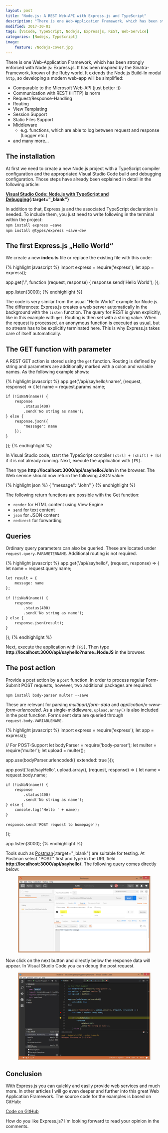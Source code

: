 ```yaml
---
layout: post
title: "Node.js: A REST Web-API with Express.js and TypeScript"
description: "There is one Web-Application Framework, which has been strongly enforced with Node.js: Express.js."
modified: 2017-30-01
tags: [VSCode, TypeScript, Nodejs, Expressjs, REST, Web-Service]
categories: [Nodejs, TypeScript]
image:
    feature: /Nodejs-cover.jpg
---
```


There is one Web-Application Framework, which has been strongly enforced with Node.js: Express.js. It has been inspired by the Sinatra-Framework, known of the Ruby world. It extends the Node.js Build-In modul `http`, so developing a modern web-app will be simplified:  
- Comparable to the Microsoft Web-API (just better :))  
- Communication with REST (HTTP) is norm  
- Request/Response-Handling  
- Routing  
- View Templating  
- Session Support  
- Static Files Support  
- Middleware  
  - e.g. functions, which are able to log between request and response (Logger etc.)  
- and many more…  
<!-- more -->  
  
## The installation
At first we need to create a new Node.js project with a TypeScript compiler configuration and the appropriated Visual Studio Code build and debugging configuration. Those steps have already been explained in detail in the following article:  
  
  **[Visual Studio Code: Node.js with TypeScript and Debugging](http://www.cross-platform-blog.com/tools/nodejs/typescript/visual-studio-code-nodejs-with-typescript-and-debugging/ "Visual Studio Code: Node.js with TypeScript and Debugging"){:target="_blank"}**

In addition to that, Express.js and the associated TypeScript declaration is needed. To include them, you just need to write following in the terminal within the project:  
`npm install express –save`  
`npm install @types/express –save-dev`  
  
## The first Express.js „Hello World“
We create a new **index.ts** file or replace the existing file with this code:  
  
{% highlight javascript %}
import express = require('express');
let app = express();

app.get('/', function (request, response) {
    response.send('Hello World');
});

app.listen(3000);
{% endhighlight %}
  
The code is very similar from the usual "Hello World" example for Node.js. The differences: Express.js creates a web server automatically in the background with the `listen` function. The query for REST is given explicitly, like in this example with `get`. Routing is then set with a string value. When the request is processed, an anonymous function is executed as usual, but no stream has to be explicitly terminated here. This is why Express.js takes care of itself automatically.  
  
## The GET function with parameter
A REST GET action is stored using the `get` function. Routing is defined by string and parameters are additionally marked with a colon and variable names. As the following example shows:  
  
{% highlight javascript %}
app.get('/api/sayhello/:name', (request, response) => {
    let name = request.params.name;

    if (!isNaN(name)) {
        response
            .status(400)
            .send('No string as name');
    } else {
        response.json({
            "message": name
        });
    }
});
{% endhighlight %}
  
In Visual Studio code, start the TypeScript compiler `[ctrl] + [shift] + [b]` if it is not already running. Next, execute the application with `[F5]`.  
  
Then type **http://localhost:3000/api/sayhello/John** in the browser. The Web service should now return the following JSON value:  
  
{% highlight json %}
{
    "message": "John"
}
{% endhighlight %}
    
The following return functions are possible with the Get function:  
- `render` for HTML content using View Engine  
- `send` for text content  
- `json` for JSON content  
- `redirect` for forwarding  
  
## Queries
Ordinary query parameters can also be queried. These are located under `request.query.PARAMETERNAME`. Additional routing is not required.  
  
{% highlight javascript %}
app.get('/api/sayhello/', (request, response) => {
    let name = request.query.name;

    let result = {
        message: name
    };

    if (!isNaN(name)) {
        response
            .status(400)
            .send('No string as name');
    } else {
        response.json(result);
    }
});
{% endhighlight %}
  
Next, execute the application with `[F5]`. Then type **http://localhost:3000/api/sayhello?name=NodeJS** in the browser.  
  
## The post action
Provide a post action by a `post` function. In order to process regular Form-Submit POST requests, however, two additional packages are required:  
  
`npm install body-parser multer --save`  
   
These are relevant for parsing *multipart/form-data* and *application/x-www-form-urlencoded*. As a single-middleware, `upload.array()` is also included in the post function. Forms sent data are queried through `request.body.VARIABLENAME`.  
  
{% highlight javascript %}
import express = require('express');
let app = express();

// For POST-Support
let bodyParser = require('body-parser');
let multer = require('multer');
let upload = multer();

app.use(bodyParser.urlencoded({
    extended: true
}));

app.post('/api/sayHello', upload.array(), (request, response) => {
    let name = request.body.name;

    if (!isNaN(name)) {
        response
            .status(400)
            .send('No string as name');
    } else {
        console.log('Hello ' + name);
    }

    response.send('POST request to homepage');
});

app.listen(3000);
{% endhighlight %}
    
Tools such as [Postman](https://www.getpostman.com "Postman"){:target="_blank"} are suitable for testing. At Postman select "POST" first and type in the URL field **http://localhost:3000/api/sayhello/**. The following query comes directly below:  
  
<figure>
	<a href="/images/03/postman-post.jpg"><img src="/images/03/postman-post.jpg" alt="Post request with Postman"></a>
</figure>
  
Now click on the next button and directly below the response data will appear. In Visual Studio Code you can debug the post request.  
  
<figure>
	<a href="/images/03/vscode-expressjs-debugging.jpg"><img src="/images/03/vscode-expressjs-debugging.jpg" alt="Debug the post request with Visual Studio Code"></a>
</figure>
  
## Conclusion
With Express.js you can quickly and easily provide web services and much more. In other articles I will go even deeper and further into this great Web Application Framework.
The source code for the examples is based on GitHub:  
    
  <div markdown="0"><a href="https://github.com/GregorBiswanger/VSCodeExpressjsTypeScriptSample" target="_blank" class="btn btn-success">Code on GitHub</a></div>
  
How do you like Express.js? I'm looking forward to read your opinion in the comments.

